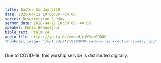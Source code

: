 ```yaml
---
title: Easter Sunday 2020
date: 2020-04-12 10:06:00 -04:00
series: Resurrection Sunday
sermon_date: 2020-04-12 10:00:00 -04:00
speaker: Denis Beausejour
bible_text: Psalm 24
audio_file: https://youtu.be/embed/yjW8rzBO060
thumbnail_image: "/uploads/Art%202020-sermon-resurrection-sunday.jpg"
---
```


Due to COVID-19, this worship service is distributed digitally.